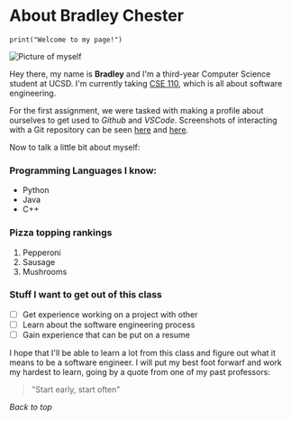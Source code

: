 # About Bradley Chester

```
print("Welcome to my page!")
```

![Picture of myself](https://avatars.githubusercontent.com/u/68435346?v=4)

Hey there, my name is **Bradley** and I'm a third-year Computer Science student at UCSD. I'm currently taking [CSE 110](https://catalog.ucsd.edu/courses/CSE.html), which is all about software engineering.

For the first assignment, we were tasked with making a profile about ourselves to get used to *Github* and *VSCode*. Screenshots of interacting with a Git repository can be seen [here](screenshots/terminal.png) and [here](screenshots/vscode.png).

Now to talk a little bit about myself:

### Programming Languages I know:
- Python
- Java
- C++

### Pizza topping rankings
1. Pepperoni
2. Sausage
3. Mushrooms

### Stuff I want to get out of this class
- [ ] Get experience working on a project with other
- [ ] Learn about the software engineering process
- [ ] Gain experience that can be put on a resume

I hope that I'll be able to learn a lot from this class and figure out what it means to be a software engineer. I will put my best foot forwarf and work my hardest to learn, going by a quote from one of my past professors:
> "Start early, start often"

*Back to top*